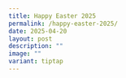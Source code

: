 ```yaml
---
title: Happy Easter 2025
permalink: /happy-easter-2025/
date: 2025-04-20
layout: post
description: ""
image: ""
variant: tiptap
---
```

